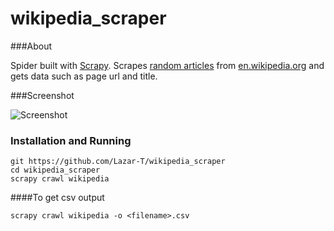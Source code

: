  wikipedia_scraper
==================

###About

Spider built with [Scrapy](http://scrapy.org/). Scrapes [random articles](https://en.wikipedia.org/wiki/Special:Random) from [en.wikipedia.org](https://en.wikipedia.org/wiki/Main_Page) and gets data such as page url and title.

###Screenshot

![Screenshot](http://i.imgur.com/QWYx2Ad.png)

### Installation and Running
```
git https://github.com/Lazar-T/wikipedia_scraper
cd wikipedia_scraper
scrapy crawl wikipedia
```
####To get csv output
```
scrapy crawl wikipedia -o <filename>.csv
```
